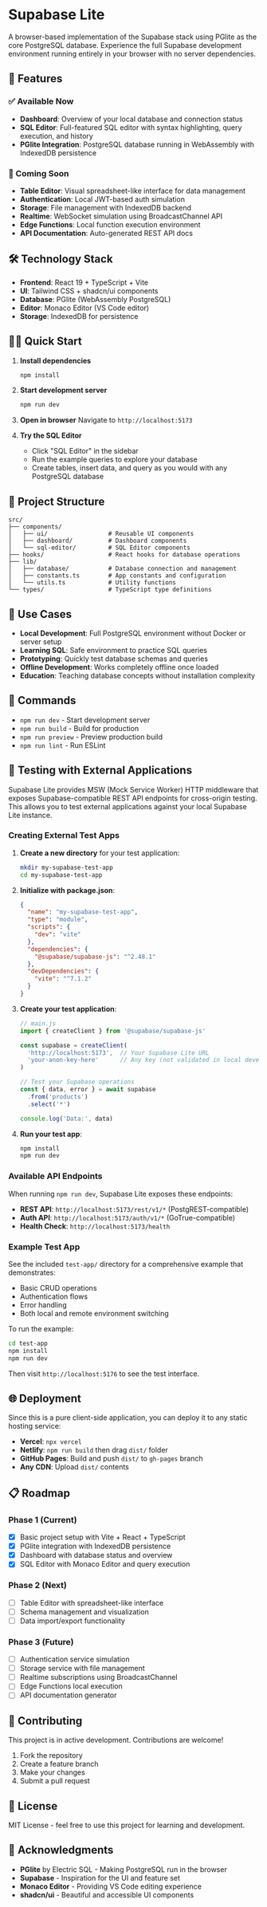 # Supabase Lite

A browser-based implementation of the Supabase stack using PGlite as the core PostgreSQL database. Experience the full Supabase development environment running entirely in your browser with no server dependencies.

## 🚀 Features

### ✅ Available Now
- **Dashboard**: Overview of your local database and connection status
- **SQL Editor**: Full-featured SQL editor with syntax highlighting, query execution, and history
- **PGlite Integration**: PostgreSQL database running in WebAssembly with IndexedDB persistence

### 🚧 Coming Soon
- **Table Editor**: Visual spreadsheet-like interface for data management
- **Authentication**: Local JWT-based auth simulation
- **Storage**: File management with IndexedDB backend
- **Realtime**: WebSocket simulation using BroadcastChannel API
- **Edge Functions**: Local function execution environment
- **API Documentation**: Auto-generated REST API docs

## 🛠️ Technology Stack

- **Frontend**: React 19 + TypeScript + Vite
- **UI**: Tailwind CSS + shadcn/ui components
- **Database**: PGlite (WebAssembly PostgreSQL)
- **Editor**: Monaco Editor (VS Code editor)
- **Storage**: IndexedDB for persistence

## 🏃‍♂️ Quick Start

1. **Install dependencies**
   ```bash
   npm install
   ```

2. **Start development server**
   ```bash
   npm run dev
   ```

3. **Open in browser**
   Navigate to `http://localhost:5173`

4. **Try the SQL Editor**
   - Click "SQL Editor" in the sidebar
   - Run the example queries to explore your database
   - Create tables, insert data, and query as you would with any PostgreSQL database

## 📁 Project Structure

```
src/
├── components/
│   ├── ui/                 # Reusable UI components
│   ├── dashboard/          # Dashboard components
│   └── sql-editor/         # SQL Editor components
├── hooks/                  # React hooks for database operations
├── lib/
│   ├── database/           # Database connection and management
│   ├── constants.ts        # App constants and configuration
│   └── utils.ts            # Utility functions
└── types/                  # TypeScript type definitions
```

## 🎯 Use Cases

- **Local Development**: Full PostgreSQL environment without Docker or server setup
- **Learning SQL**: Safe environment to practice SQL queries
- **Prototyping**: Quickly test database schemas and queries
- **Offline Development**: Works completely offline once loaded
- **Education**: Teaching database concepts without installation complexity

## 🔧 Commands

- `npm run dev` - Start development server
- `npm run build` - Build for production
- `npm run preview` - Preview production build
- `npm run lint` - Run ESLint

## 🧪 Testing with External Applications

Supabase Lite provides MSW (Mock Service Worker) HTTP middleware that exposes Supabase-compatible REST API endpoints for cross-origin testing. This allows you to test external applications against your local Supabase Lite instance.

### Creating External Test Apps

1. **Create a new directory** for your test application:
   ```bash
   mkdir my-supabase-test-app
   cd my-supabase-test-app
   ```

2. **Initialize with package.json**:
   ```json
   {
     "name": "my-supabase-test-app",
     "type": "module",
     "scripts": {
       "dev": "vite"
     },
     "dependencies": {
       "@supabase/supabase-js": "^2.48.1"
     },
     "devDependencies": {
       "vite": "^7.1.2"
     }
   }
   ```

3. **Create your test application**:
   ```javascript
   // main.js
   import { createClient } from '@supabase/supabase-js'

   const supabase = createClient(
     'http://localhost:5173',  // Your Supabase Lite URL
     'your-anon-key-here'      // Any key (not validated in local development)
   )

   // Test your Supabase operations
   const { data, error } = await supabase
     .from('products')
     .select('*')

   console.log('Data:', data)
   ```

4. **Run your test app**:
   ```bash
   npm install
   npm run dev
   ```

### Available API Endpoints

When running `npm run dev`, Supabase Lite exposes these endpoints:

- **REST API**: `http://localhost:5173/rest/v1/*` (PostgREST-compatible)
- **Auth API**: `http://localhost:5173/auth/v1/*` (GoTrue-compatible)
- **Health Check**: `http://localhost:5173/health`

### Example Test App

See the included `test-app/` directory for a comprehensive example that demonstrates:
- Basic CRUD operations
- Authentication flows
- Error handling
- Both local and remote environment switching

To run the example:
```bash
cd test-app
npm install
npm run dev
```

Then visit `http://localhost:5176` to see the test interface.

## 🌐 Deployment

Since this is a pure client-side application, you can deploy it to any static hosting service:

- **Vercel**: `npx vercel`
- **Netlify**: `npm run build` then drag `dist/` folder
- **GitHub Pages**: Build and push `dist/` to `gh-pages` branch
- **Any CDN**: Upload `dist/` contents

## 📋 Roadmap

### Phase 1 (Current)
- [x] Basic project setup with Vite + React + TypeScript
- [x] PGlite integration with IndexedDB persistence
- [x] Dashboard with database status and overview
- [x] SQL Editor with Monaco Editor and query execution

### Phase 2 (Next)
- [ ] Table Editor with spreadsheet-like interface
- [ ] Schema management and visualization
- [ ] Data import/export functionality

### Phase 3 (Future)
- [ ] Authentication service simulation
- [ ] Storage service with file management
- [ ] Realtime subscriptions using BroadcastChannel
- [ ] Edge Functions local execution
- [ ] API documentation generator

## 🤝 Contributing

This project is in active development. Contributions are welcome!

1. Fork the repository
2. Create a feature branch
3. Make your changes
4. Submit a pull request

## 📄 License

MIT License - feel free to use this project for learning and development.

## 🙏 Acknowledgments

- **PGlite** by Electric SQL - Making PostgreSQL run in the browser
- **Supabase** - Inspiration for the UI and feature set
- **Monaco Editor** - Providing VS Code editing experience
- **shadcn/ui** - Beautiful and accessible UI components